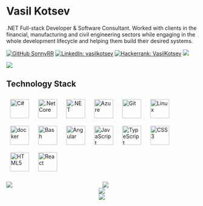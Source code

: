 # Vasil Kotsev

.NET Full-stack Developer & Software Consultant. Worked with clients in the financial, manufacturing and civil engineering sectors while engaging in the whole development lifecycle and helping them build their desired systems.

[![GitHub SonnyRR](https://img.shields.io/github/followers/SonnyRR?label=follow&style=social)](https://github.com/SonnyRR)
[![LinkedIn: vasilkotsev](https://img.shields.io/badge/-vasil.kotsev-blue?style=plastic&logo=Linkedin&logoColor=white&link=https://www.linkedin.com/in/vasilkotsev/)](https://www.linkedin.com/in/vasilkotsev/)
[![Hackerrank: VasilKotsev](https://img.shields.io/badge/-VasilKotsev-black?style=plastic&logo=hackerrank&logoColor=green&text=black&link=https://www.hackerrank.com/VasilKotsev)](https://www.hackerrank.com/VasilKotsev)
![](https://gitwar.herokuapp.com/badge?username=sonnyrr&style=plastic&color=green)

![](https://api.visitorbadge.io/api/VisitorHit?user=SonnyRR&repo=SonnyRR&countColorcountColor&countColor=%232aa889)

## Technology Stack
<div>
<img style="margin: 10px" src="https://profilinator.rishav.dev/skills-assets/csharp-original.svg" alt="C#" height="50" />
<img style="margin: 10px" src="https://profilinator.rishav.dev/skills-assets/dotnetcore.png" alt=".Net Core" height="50" />
<img style="margin: 10px" src="https://profilinator.rishav.dev/skills-assets/dot-net-original-wordmark.svg" alt=".NET" height="50" />
<img style="margin: 10px" src="https://profilinator.rishav.dev/skills-assets/microsoft_azure-icon.svg" alt="Azure" height="50" />
<img style="margin: 10px" src="https://profilinator.rishav.dev/skills-assets/git-scm-icon.svg" alt="Git" height="50" />
<img style="margin: 10px" src="https://profilinator.rishav.dev/skills-assets/linux-original.svg" alt="Linux" height="50" />
<img style="margin: 10px" src="https://profilinator.rishav.dev/skills-assets/docker-original-wordmark.svg" alt="docker" height="50" />
<img style="margin: 10px" src="https://profilinator.rishav.dev/skills-assets/gnu_bash-icon.svg" alt="Bash" height="50" />
<img style="margin: 10px" src="https://profilinator.rishav.dev/skills-assets/angularjs-original.svg" alt="Angular" height="50" />
<img style="margin: 10px" src="https://profilinator.rishav.dev/skills-assets/javascript-original.svg" alt="JavaScript" height="50" />
<img style="margin: 10px" src="https://profilinator.rishav.dev/skills-assets/typescript-original.svg" alt="TypeScript" height="50" />
<img style="margin: 10px" src="https://profilinator.rishav.dev/skills-assets/css3-original-wordmark.svg" alt="CSS3" height="50" />
<img style="margin: 10px" src="https://profilinator.rishav.dev/skills-assets/html5-original-wordmark.svg" alt="HTML5" height="50" />
<img style="margin: 10px" src="https://profilinator.rishav.dev/skills-assets/react-original-wordmark.svg" alt="React" height="50" />
</div>
<br/>

<div align="center" sty>
    <img src="https://github-readme-stats-ten-gilt.vercel.app/api?username=sonnyrr&show_icons=true&count_private=true&hide_border=true&theme=gotham&bg_color=00000000" align="left" />
    <img src="https://github-readme-stats-ten-gilt.vercel.app/api/top-langs/?username=SonnyRR&theme=gotham&hide_border=true&bg_color=00000000">
</div>
<div align="center">
    <img src="https://github-readme-streak-stats.herokuapp.com?user=sonnyrr&theme=gotham&hide_border=true&background=FFFFFF00">
</div>
<div align="center">
    <img src="https://github-readme-activity-graph.cyclic.app/graph?username=sonnyrr&theme=gotham&hide_border=true&bg_color=00000000"/>
</div>
